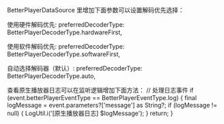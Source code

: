 BetterPlayerDataSource 里增加下面参数可以设置解码优先选择：

使用硬件解码优先:
preferredDecoderType: BetterPlayerDecoderType.hardwareFirst,

使用软件解码优先:
preferredDecoderType: BetterPlayerDecoderType.softwareFirst,

自动选择解码器（默认）:
preferredDecoderType: BetterPlayerDecoderType.auto,


查看原生播放器日志可以在监听逻辑增加下面方法：
  // 处理日志事件
  if (event.betterPlayerEventType == BetterPlayerEventType.log) {
    final logMessage = event.parameters?['message'] as String?;
    if (logMessage != null) {
      LogUtil.i('[原生播放器日志] $logMessage');
    }
    return;
  }
    

